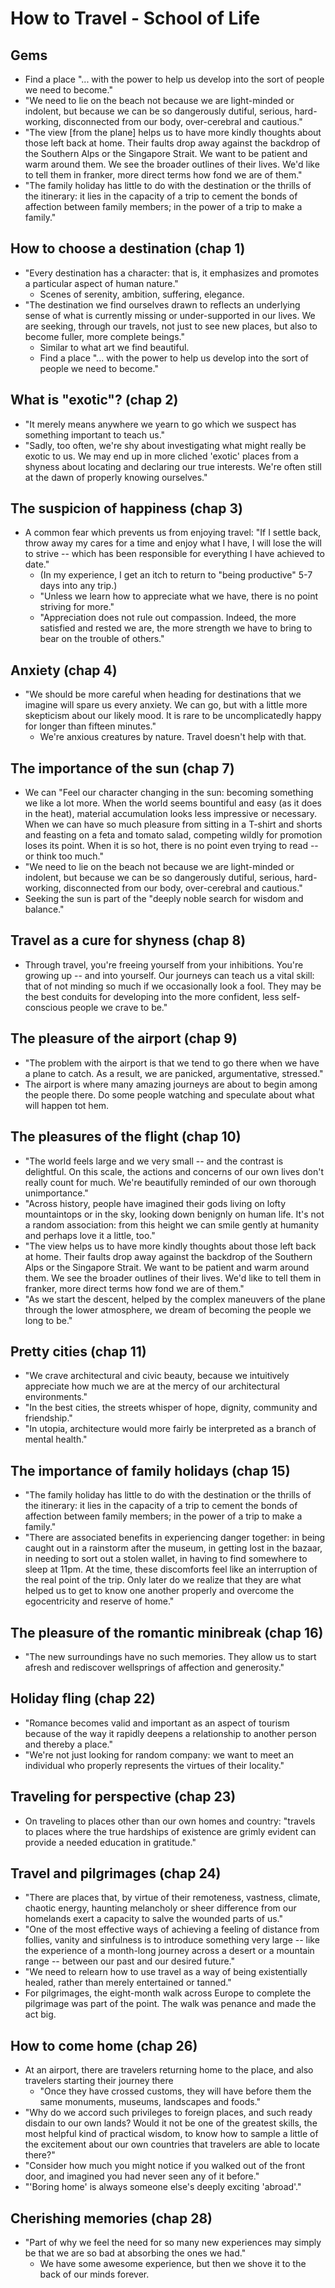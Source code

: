 # How to Travel - School of Life

## Gems

* Find a place "... with the power to help us develop into the sort of people we need to become."
* "We need to lie on the beach not because we are light-minded or indolent, but because we can be so
  dangerously dutiful, serious, hard-working, disconnected from our body, over-cerebral and
  cautious."
* "The view [from the plane] helps us to have more kindly thoughts about those left back at home.
  Their faults drop away against the backdrop of the Southern Alps or the Singapore Strait. We want
  to be patient and warm around them. We see the broader outlines of their lives. We'd like to tell
  them in franker, more direct terms how fond we are of them."
* "The family holiday has little to do with the destination or the thrills of the itinerary: it lies
  in the capacity of a trip to cement the bonds of affection between family members; in the power of
  a trip to make a family."

## How to choose a destination (chap 1)

* "Every destination has a character: that is, it emphasizes and promotes a particular aspect of
  human nature."
  * Scenes of serenity, ambition, suffering, elegance.
* "The destination we find ourselves drawn to reflects an underlying sense of what is currently
  missing or under-supported in our lives. We are seeking, through our travels, not just to see new
  places, but also to become fuller, more complete beings."
  * Similar to what art we find beautiful.
  * Find a place "... with the power to help us develop into the sort of people we need to become."

## What is "exotic"? (chap 2)

* "It merely means anywhere we yearn to go which we suspect has something important to teach us."
* "Sadly, too often, we're shy about investigating what might really be exotic to us. We may end up
  in more cliched 'exotic' places from a shyness about locating and declaring our true interests.
  We're often still at the dawn of properly knowing ourselves."

## The suspicion of happiness (chap 3)

* A common fear which prevents us from enjoying travel: "If I settle back, throw away my cares for a
  time and enjoy what I have, I will lose the will to strive -- which has been responsible for
  everything I have achieved to date."
  * (In my experience, I get an itch to return to "being productive" 5-7 days into any trip.)
  * "Unless we learn how to appreciate what we have, there is no point striving for more."
  * "Appreciation does not rule out compassion. Indeed, the more satisfied and rested we are, the
    more strength we have to bring to bear on the trouble of others."

## Anxiety (chap 4)

* "We should be more careful when heading for destinations that we imagine will spare us every
  anxiety. We can go, but with a little more skepticism about our likely mood. It is rare to be
  uncomplicatedly happy for longer than fifteen minutes."
  * We're anxious creatures by nature. Travel doesn't help with that.

## The importance of the sun (chap 7)

* We can "Feel our character changing in the sun: becoming something we like a lot more. When the
  world seems bountiful and easy (as it does in the heat), material accumulation looks less
  impressive or necessary. When we can have so much pleasure from sitting in a T-shirt and shorts
  and feasting on a feta and tomato salad, competing wildly for promotion loses its point. When it
  is so hot, there is no point even trying to read -- or think too much."
* "We need to lie on the beach not because we are light-minded or indolent, but because we can be so
  dangerously dutiful, serious, hard-working, disconnected from our body, over-cerebral and
  cautious."
* Seeking the sun is part of the "deeply noble search for wisdom and balance."

## Travel as a cure for shyness (chap 8)

* Through travel, you're freeing yourself from your inhibitions. You're growing up -- and into
  yourself. Our journeys can teach us a vital skill: that of not minding so much if we occasionally
  look a fool. They may be the best conduits for developing into the more confident, less
  self-conscious people we crave to be."

## The pleasure of the airport (chap 9)

* "The problem with the airport is that we tend to go there when we have a plane to catch. As a
  result, we are panicked, argumentative, stressed."
* The airport is where many amazing journeys are about to begin among the people there. Do some
  people watching and speculate about what will happen tot hem.

## The pleasures of the flight (chap 10)

* "The world feels large and we very small -- and the contrast is delightful. On this scale, the
  actions and concerns of our own lives don't really count for much. We're beautifully reminded of
  our own thorough unimportance."
* "Across history, people have imagined their gods living on lofty mountaintops or in the sky,
  looking down benignly on human life. It's not a random association: from this height we can smile
  gently at humanity and perhaps love it a little, too."
* "The view helps us to have more kindly thoughts about those left back at home. Their faults drop
  away against the backdrop of the Southern Alps or the Singapore Strait. We want to be patient and
  warm around them. We see the broader outlines of their lives. We'd like to tell them in franker,
  more direct terms how fond we are of them."
* "As we start the descent, helped by the complex maneuvers of the plane through the lower
  atmosphere, we dream of becoming the people we long to be."

## Pretty cities (chap 11)

* "We crave architectural and civic beauty, because we intuitively appreciate how much we are at the
  mercy of our architectural environments."
* "In the best cities, the streets whisper of hope, dignity, community and friendship."
* "In utopia, architecture would more fairly be interpreted as a branch of mental health."

## The importance of family holidays (chap 15)

* "The family holiday has little to do with the destination or the thrills of the itinerary: it lies
  in the capacity of a trip to cement the bonds of affection between family members; in the power of
  a trip to make a family."
* "There are associated benefits in experiencing danger together: in being caught out in a rainstorm
  after the museum, in getting lost in the bazaar, in needing to sort out a stolen wallet, in having
  to find somewhere to sleep at 11pm. At the time, these discomforts feel like an interruption of
  the real point of the trip. Only later do we realize that they are what helped us to get to know
  one another properly and overcome the egocentricity and reserve of home."

## The pleasure of the romantic minibreak (chap 16)

* "The new surroundings have no such memories. They allow us to start afresh and rediscover
  wellsprings of affection and generosity."

## Holiday fling (chap 22)

* "Romance becomes valid and important as an aspect of tourism because of the way it rapidly deepens
  a relationship to another person and thereby a place."
* "We're not just looking for random company: we want to meet an individual who properly represents
  the virtues of their locality."

## Traveling for perspective (chap 23)

* On traveling to places other than our own homes and country: "travels to places where the true
  hardships of existence are grimly evident can provide a needed education in gratitude."

## Travel and pilgrimages (chap 24)

* "There are places that, by virtue of their remoteness, vastness, climate, chaotic energy, haunting
  melancholy or sheer difference from our homelands exert a capacity to salve the wounded parts of
  us."
* "One of the most effective ways of achieving a feeling of distance from follies, vanity and
  sinfulness is to introduce something very large -- like the experience of a month-long journey
  across a desert or a mountain range -- between our past and our desired future."
* "We need to relearn how to use travel as a way of being existentially healed, rather than merely
  entertained or tanned."
* For pilgrimages, the eight-month walk across Europe to complete the pilgrimage was part of the
  point. The walk was penance and made the act big.

## How to come home (chap 26)

* At an airport, there are travelers returning home to the place, and also travelers starting their
  journey there
  * "Once they have crossed customs, they will have before them the same monuments, museums,
    landscapes and foods."
* "Why do we accord such privileges to foreign places, and such ready disdain to our own lands?
  Would it not be one of the greatest skills, the most helpful kind of practical wisdom, to know how
  to sample a little of the excitement about our own countries that travelers are able to locate
  there?"
* "Consider how much you might notice if you walked out of the front door, and imagined you had
  never seen any of it before."
* "'Boring home' is always someone else's deeply exciting 'abroad'."

## Cherishing memories (chap 28)

* "Part of why we feel the need for so many new experiences may simply be that we are so bad at
  absorbing the ones we had."
  * We have some awesome experience, but then we shove it to the back of our minds forever.
